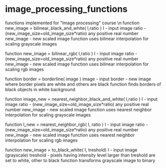 # image_processing_functions
functions implemented for "Image processing" course
\n
function  new_image  = bilinear_black_and_white( I,ratio )
I - input image
ratio - (new_image_size=old_image_size*ratio) any positive real number
new_image - new scaled image 
function uses bilinear interpolation for scaling grayscale images

function  new_image  = bilinear_rgb( I,ratio )
I - input image
ratio - (new_image_size=old_image_size*ratio) any positive real number
new_image - new scaled image 
function uses bilinear interpolation for scaling rgb images

function border = borderline( image )
image - input
border - new image where border pixels are white and others are black
function finds borders of black objects in white background

function  image_new  = nearest_neighbor_black_and_white( I,ratio )
I - input image
ratio - (new_image_size=old_image_size*ratio) any positive real number
new_image - new scaled image 
function uses nearest neighbor interpolation for scaling grayscale images

function I_new = nearest_neighbor_rgb( I, ratio )
I - input image
ratio - (new_image_size=old_image_size*ratio) any positive real number
new_image - new scaled image 
function uses nearest neighbor interpolation for scaling rgb images

function new_image = to_black_white( I, treshold)
I - input image (grayscale)
treshold - pixels having intensity level larger than treshold are set to white, other to black
function transforms grayscale image to binary
